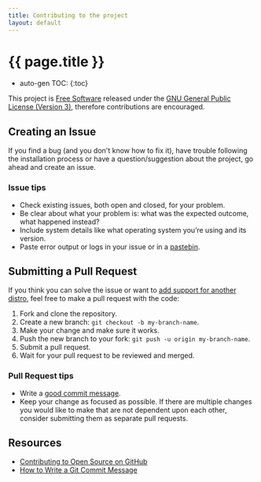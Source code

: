 ```yaml
---
title: Contributing to the project
layout: default
---
```


# {{ page.title }}

* auto-gen TOC:
{:toc}

This project is [Free Software][freesoft] released under the [GNU General Public License (Version 3)][gpl3], therefore contributions are encouraged.


## Creating an Issue

If you find a bug (and you don't know how to fix it), have trouble following the installation process or have a question/suggestion about the project, go ahead and create an issue.

### Issue tips

- Check existing issues, both open and closed, for your problem.
- Be clear about what your problem is: what was the expected outcome, what happened instead?
- Include system details like what operating system you’re using and its version.
- Paste error output or logs in your issue or in a [pastebin][].


## Submitting a Pull Request

If you think you can solve the issue or want to [add support for another distro][howto], feel free to make a pull request with the code:

1. Fork and clone the repository.
2. Create a new branch: `git checkout -b my-branch-name`.
3. Make your change and make sure it works.
4. Push the new branch to your fork: `git push -u origin my-branch-name`.
5. Submit a pull request.
6. Wait for your pull request to be reviewed and merged.


### Pull Request tips

- Write a [good commit message][commits].
- Keep your change as focused as possible. If there are multiple changes you would like to make that are not dependent upon each other, consider submitting them as separate pull requests.


## Resources

- [Contributing to Open Source on GitHub][contribos]
- [How to Write a Git Commit Message][commits]


[commits]: http://chris.beams.io/posts/git-commit/
[contribos]: https://guides.github.com/activities/contributing-to-open-source/
[freesoft]: https://en.wikipedia.org/wiki/Free_software
[gpl3]: https://en.wikipedia.org/wiki/GNU_General_Public_License#Version_3
[howto]: howto.html
[pastebin]: https://en.wikipedia.org/wiki/Pastebin

